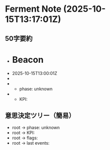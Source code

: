 # Ferment Note (2025-10-15T13:17:01Z)

## 50字要約
- # Beacon
- 2025-10-15T13:00:01Z
- 
- - phase: unknown
- - KPI:

## 意思決定ツリー（簡易）
- root -> phase: unknown
- root -> KPI:
- root -> flags:
- root -> last events:
